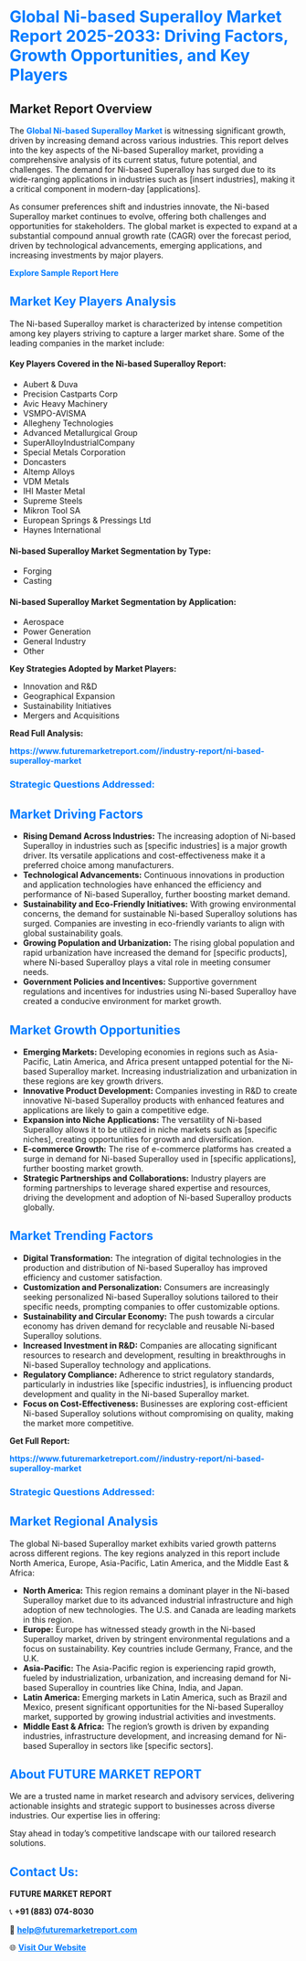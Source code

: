 <h1 style="color: #007BFF;">Global Ni-based Superalloy Market Report 2025-2033: Driving Factors, Growth Opportunities, and Key Players</h1>

<section id="overview">
<h2>Market Report Overview</h2>
<p>The <a href="https://www.futuremarketreport.com//industry-report/ni-based-superalloy-market" style="color: #007BFF; text-decoration: none;"><strong>Global Ni-based Superalloy Market</strong></a> is witnessing significant growth, driven by increasing demand across various industries. This report delves into the key aspects of the Ni-based Superalloy market, providing a comprehensive analysis of its current status, future potential, and challenges. The demand for Ni-based Superalloy has surged due to its wide-ranging applications in industries such as [insert industries], making it a critical component in modern-day [applications].</p>
<p>As consumer preferences shift and industries innovate, the Ni-based Superalloy market continues to evolve, offering both challenges and opportunities for stakeholders. The global market is expected to expand at a substantial compound annual growth rate (CAGR) over the forecast period, driven by technological advancements, emerging applications, and increasing investments by major players.</p>
</section>

<section id="overview">
<p><a href="https://www.futuremarketreport.com//request-sample/reportId=46014" style="color: #007BFF; text-decoration: none;"><strong>Explore Sample Report Here</strong></a></p>
</section>

<section id="key-players">
<h2 style="color: #007BFF;">Market Key Players Analysis</h2>
<p>The Ni-based Superalloy market is characterized by intense competition among key players striving to capture a larger market share. Some of the leading companies in the market include:</p>
<h4>Key Players Covered in the Ni-based Superalloy Report:</h4>
<ul><li>Aubert &amp; Duva</li><li>Precision Castparts Corp</li><li>Avic Heavy Machinery</li><li>VSMPO-AVISMA</li><li>Allegheny Technologies</li><li>Advanced Metallurgical Group</li><li>SuperAlloyIndustrialCompany</li><li>Special Metals Corporation</li><li>Doncasters</li><li>Altemp Alloys</li><li>VDM Metals</li><li>IHI Master Metal</li><li>Supreme Steels</li><li>Mikron Tool SA</li><li>European Springs &amp; Pressings Ltd</li><li>Haynes International</li></ul>
<h4>Ni-based Superalloy Market Segmentation by Type:</h4>
<ul><li>Forging</li><li>Casting</li></ul>

<h4>Ni-based Superalloy Market Segmentation by Application:</h4>
<ul><li>Aerospace</li><li>Power Generation</li><li>General Industry</li><li>Other</li></ul>
<p><strong>Key Strategies Adopted by Market Players:</strong></p>
<ul>
<li>Innovation and R&D</li>
<li>Geographical Expansion</li>
<li>Sustainability Initiatives</li>
<li>Mergers and Acquisitions</li>
</ul>
</section>

<section>
<p><strong>Read Full Analysis: </strong></p><a href="https://www.futuremarketreport.com//industry-report/ni-based-superalloy-market" style="color: #007BFF; text-decoration: none;"><strong>https://www.futuremarketreport.com//industry-report/ni-based-superalloy-market</strong></a>
<h3 style="color: #007BFF;">Strategic Questions Addressed:</h3>
</section>

<section id="driving-factors">
<h2 style="color: #007BFF;">Market Driving Factors</h2>
<ul>
<li><strong>Rising Demand Across Industries:</strong> The increasing adoption of Ni-based Superalloy in industries such as [specific industries] is a major growth driver. Its versatile applications and cost-effectiveness make it a preferred choice among manufacturers.</li>
<li><strong>Technological Advancements:</strong> Continuous innovations in production and application technologies have enhanced the efficiency and performance of Ni-based Superalloy, further boosting market demand.</li>
<li><strong>Sustainability and Eco-Friendly Initiatives:</strong> With growing environmental concerns, the demand for sustainable Ni-based Superalloy solutions has surged. Companies are investing in eco-friendly variants to align with global sustainability goals.</li>
<li><strong>Growing Population and Urbanization:</strong> The rising global population and rapid urbanization have increased the demand for [specific products], where Ni-based Superalloy plays a vital role in meeting consumer needs.</li>
<li><strong>Government Policies and Incentives:</strong> Supportive government regulations and incentives for industries using Ni-based Superalloy have created a conducive environment for market growth.</li>
</ul>
</section>

<section id="growth-opportunities">
<h2 style="color: #007BFF;">Market Growth Opportunities</h2>
<ul>
<li><strong>Emerging Markets:</strong> Developing economies in regions such as Asia-Pacific, Latin America, and Africa present untapped potential for the Ni-based Superalloy market. Increasing industrialization and urbanization in these regions are key growth drivers.</li>
<li><strong>Innovative Product Development:</strong> Companies investing in R&D to create innovative Ni-based Superalloy products with enhanced features and applications are likely to gain a competitive edge.</li>
<li><strong>Expansion into Niche Applications:</strong> The versatility of Ni-based Superalloy allows it to be utilized in niche markets such as [specific niches], creating opportunities for growth and diversification.</li>
<li><strong>E-commerce Growth:</strong> The rise of e-commerce platforms has created a surge in demand for Ni-based Superalloy used in [specific applications], further boosting market growth.</li>
<li><strong>Strategic Partnerships and Collaborations:</strong> Industry players are forming partnerships to leverage shared expertise and resources, driving the development and adoption of Ni-based Superalloy products globally.</li>
</ul>
</section>

<section id="trending-factors">
<h2 style="color: #007BFF;">Market Trending Factors</h2>
<ul>
<li><strong>Digital Transformation:</strong> The integration of digital technologies in the production and distribution of Ni-based Superalloy has improved efficiency and customer satisfaction.</li>
<li><strong>Customization and Personalization:</strong> Consumers are increasingly seeking personalized Ni-based Superalloy solutions tailored to their specific needs, prompting companies to offer customizable options.</li>
<li><strong>Sustainability and Circular Economy:</strong> The push towards a circular economy has driven demand for recyclable and reusable Ni-based Superalloy solutions.</li>
<li><strong>Increased Investment in R&D:</strong> Companies are allocating significant resources to research and development, resulting in breakthroughs in Ni-based Superalloy technology and applications.</li>
<li><strong>Regulatory Compliance:</strong> Adherence to strict regulatory standards, particularly in industries like [specific industries], is influencing product development and quality in the Ni-based Superalloy market.</li>
<li><strong>Focus on Cost-Effectiveness:</strong> Businesses are exploring cost-efficient Ni-based Superalloy solutions without compromising on quality, making the market more competitive.</li>
</ul>
</section>

<section>
<p><strong>Get Full Report: </strong></p><a href="https://www.futuremarketreport.com//industry-report/ni-based-superalloy-market" style="color: #007BFF; text-decoration: none;"><strong>https://www.futuremarketreport.com//industry-report/ni-based-superalloy-market</strong></a>
<h3 style="color: #007BFF;">Strategic Questions Addressed:</h3>
</section>


<section id="regional-analysis">
<h2 style="color: #007BFF;">Market Regional Analysis</h2>
<p>The global Ni-based Superalloy market exhibits varied growth patterns across different regions. The key regions analyzed in this report include North America, Europe, Asia-Pacific, Latin America, and the Middle East & Africa:</p>
<ul>
<li><strong>North America:</strong> This region remains a dominant player in the Ni-based Superalloy market due to its advanced industrial infrastructure and high adoption of new technologies. The U.S. and Canada are leading markets in this region.</li>
<li><strong>Europe:</strong> Europe has witnessed steady growth in the Ni-based Superalloy market, driven by stringent environmental regulations and a focus on sustainability. Key countries include Germany, France, and the U.K.</li>
<li><strong>Asia-Pacific:</strong> The Asia-Pacific region is experiencing rapid growth, fueled by industrialization, urbanization, and increasing demand for Ni-based Superalloy in countries like China, India, and Japan.</li>
<li><strong>Latin America:</strong> Emerging markets in Latin America, such as Brazil and Mexico, present significant opportunities for the Ni-based Superalloy market, supported by growing industrial activities and investments.</li>
<li><strong>Middle East & Africa:</strong> The region’s growth is driven by expanding industries, infrastructure development, and increasing demand for Ni-based Superalloy in sectors like [specific sectors].</li>
</ul>
</section>

<footer>
<h2 style="color: #007BFF;">About FUTURE MARKET REPORT</h2>
<p>We are a trusted name in market research and advisory services, delivering actionable insights and strategic support to businesses across diverse industries. Our expertise lies in offering:</p>

<p>Stay ahead in today’s competitive landscape with our tailored research solutions.</p>

<h2 style="color: #007BFF;">Contact Us:</h2>
<p><strong>FUTURE MARKET REPORT</strong></p>
<p>📞 <strong>+91 (883) 074-8030</strong></p>
<p>📧 <strong><a href="mailto:help@futuremarketreport.com" style="color: #007BFF;">help@futuremarketreport.com</a></strong></p>
<p>🌐 <strong><a href="https://www.futuremarketreport.com/" style="color: #007BFF;">Visit Our Website</a></strong></p>
</footer>